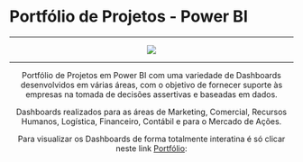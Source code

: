 # **Portfólio de Projetos - Power BI**

---

<center>
<img src="https://lh3.googleusercontent.com/FMv9Bmit2NNSMGiwcH6o59c_bbRUV3jCcMvBUWLW2n-P6E4Hwgenk5N7nXqN8PNnXEZCykHuflsJP7E02h3ZSJBq_LncC6t7JA7QQmkHsjYMyUgYV12DBTluyvQqLdFzZw=w1280">
    
---
  
Portfólio de Projetos em Power BI com uma variedade de Dashboards desenvolvidos em várias áreas, com o objetivo de fornecer suporte às empresas na tomada de decisões assertivas e baseadas em dados.

Dashboards realizados para as áreas de Marketing, Comercial, Recursos Humanos, Logística, Financeiro, Contábil e para o Mercado de Ações.

Para visualizar os Dashboards de forma totalmente interatina é só clicar neste link [Portfólio](https://sites.google.com/view/portfoliojaquesson/):
